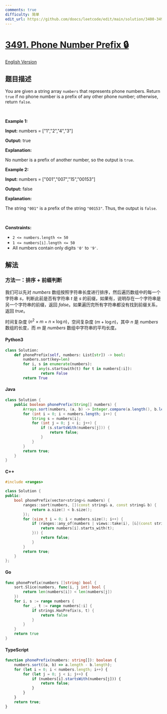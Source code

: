 ```yaml
---
comments: true
difficulty: 简单
edit_url: https://github.com/doocs/leetcode/edit/main/solution/3400-3499/3491.Phone%20Number%20Prefix/README.md
---
```


<!-- problem:start -->

# [3491. Phone Number Prefix 🔒](https://leetcode.cn/problems/phone-number-prefix)

[English Version](/solution/3400-3499/3491.Phone%20Number%20Prefix/README_EN.md)

## 题目描述

<!-- description:start -->

<p>You are given a string array <code>numbers</code> that represents phone numbers. Return <code>true</code> if no phone number is a prefix of any other phone number; otherwise, return <code>false</code>.</p>

<p>&nbsp;</p>
<p><strong class="example">Example 1:</strong></p>

<div class="example-block">
<p><strong>Input:</strong> <span class="example-io">numbers = [&quot;1&quot;,&quot;2&quot;,&quot;4&quot;,&quot;3&quot;]</span></p>

<p><strong>Output:</strong> <span class="example-io">true</span></p>

<p><strong>Explanation:</strong></p>

<p>No number is a prefix of another number, so the output is <code>true</code>.</p>
</div>

<p><strong class="example">Example 2:</strong></p>

<div class="example-block">
<p><strong>Input:</strong> <span class="example-io">numbers = [&quot;001&quot;,&quot;007&quot;,&quot;15&quot;,&quot;00153&quot;]</span></p>

<p><strong>Output:</strong> <span class="example-io">false</span></p>

<p><strong>Explanation:</strong></p>

<p>The string <code>&quot;001&quot;</code> is a prefix of the string <code>&quot;00153&quot;</code>. Thus, the output is <code>false</code>.</p>
</div>

<p>&nbsp;</p>
<p><strong>Constraints:</strong></p>

<ul>
	<li><code>2 &lt;= numbers.length &lt;= 50</code></li>
	<li><code>1 &lt;= numbers[i].length &lt;= 50</code></li>
	<li>All numbers contain only digits <code>&#39;0&#39;</code> to <code>&#39;9&#39;</code>.</li>
</ul>

<!-- description:end -->

## 解法

<!-- solution:start -->

### 方法一：排序 + 前缀判断

我们可以先对 $\textit{numbers}$ 数组按照字符串长度进行排序，然后遍历数组中的每一个字符串 $\textit{s}$，判断此前是否有字符串 $\textit{t}$ 是 $\textit{s}$ 的前缀，如果有，说明存在一个字符串是另一个字符串的前缀，返回 $\textit{false}$。如果遍历完所有字符串都没有找到前缀关系，返回 $\textit{true}$。

时间复杂度 $(n^2 \times m + n \times \log n)$，空间复杂度 $(m + \log n)$，其中 $n$ 是 $\textit{numbers}$ 数组的长度，而 $m$ 是 $\textit{numbers}$ 数组中字符串的平均长度。

<!-- tabs:start -->

#### Python3

```python
class Solution:
    def phonePrefix(self, numbers: List[str]) -> bool:
        numbers.sort(key=len)
        for i, s in enumerate(numbers):
            if any(s.startswith(t) for t in numbers[:i]):
                return False
        return True
```

#### Java

```java
class Solution {
    public boolean phonePrefix(String[] numbers) {
        Arrays.sort(numbers, (a, b) -> Integer.compare(a.length(), b.length()));
        for (int i = 0; i < numbers.length; i++) {
            String s = numbers[i];
            for (int j = 0; j < i; j++) {
                if (s.startsWith(numbers[j])) {
                    return false;
                }
            }
        }
        return true;
    }
}
```

#### C++

```cpp
#include <ranges>

class Solution {
public:
    bool phonePrefix(vector<string>& numbers) {
        ranges::sort(numbers, [](const string& a, const string& b) {
            return a.size() < b.size();
        });
        for (size_t i = 0; i < numbers.size(); i++) {
            if (ranges::any_of(numbers | views::take(i), [&](const string& t) {
                return numbers[i].starts_with(t);
            })) {
                return false;
            }
        }
        return true;
    }
};
```

#### Go

```go
func phonePrefix(numbers []string) bool {
	sort.Slice(numbers, func(i, j int) bool {
		return len(numbers[i]) < len(numbers[j])
	})
	for i, s := range numbers {
		for _, t := range numbers[:i] {
			if strings.HasPrefix(s, t) {
				return false
			}
		}
	}
	return true
}
```

#### TypeScript

```ts
function phonePrefix(numbers: string[]): boolean {
    numbers.sort((a, b) => a.length - b.length);
    for (let i = 0; i < numbers.length; i++) {
        for (let j = 0; j < i; j++) {
            if (numbers[i].startsWith(numbers[j])) {
                return false;
            }
        }
    }
    return true;
}
```

<!-- tabs:end -->

<!-- solution:end -->

<!-- problem:end -->
